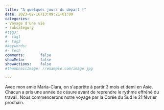```yaml
---
title: "A quelques jours du départ !"
date: 2023-02-16T13:09:21+01:00
categories:
- Voyage d'une vie
- subcategory
#tags:
#- tag1
#- tag2
#keywords:
#- tech
comments:       false
showMeta:       false
showActions:    false
#thumbnailImage: //example.com/image.jpg

---
```


Avec mon amie Maria-Clara, on s'apprête à partir 3 mois et demi en Asie. Chacun a pris une année de césure avant de reprendre le rythme effréné du travail. 
Nous commencerons notre voyage par la Corée du Sud le 21 février prochain. 

